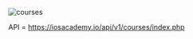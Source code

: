 ![courses](https://github.com/karimamaaoui/CourseApp/assets/67017326/4caf73c1-920f-4bd4-b86c-ffb854129091)

API = https://iosacademy.io/api/v1/courses/index.php
